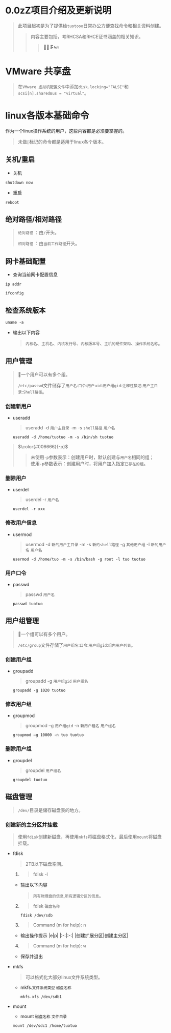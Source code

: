 # 0.0zZ项目介绍及更新说明
> 此项目起初是为了提供给`tuotooo`日常办公方便查找命令和相关资料创建。
>>内容主要包括，考RHCSA和RHCE证书涵盖的相关知识。
>>>:construction::rabbit::clamp::cyclone::fire:

# VMware 共享盘
> 在`VMware 虚拟机配置文件`中添加`disk.locking="FALSE"`和`scsi[n].sharedBus = "virtual"`。
# linux各版本基础命令
作为一个linux操作系统的用户，这些内容都是必须要掌握的。
>未做`🍡`标记的命令都是适用于linux各个版本。
## 关机/重启
- 关机
```
shutdown now
```
- 重启
```
reboot
```
## 绝对路径/相对路径
> `绝对路径` ：由`/`开头。
> 
> `相对路径` ：由`当前工作路径`开头。
## 网卡基础配置
- 查询当前网卡配置信息
```
ip addr
```
```
ifconfig
```
## 检查系统版本
```
uname -a
```
- 输出以下内容
  >`内核名`、`主机名`、`内核发行号`、`内核版本号`、`主机的硬件架构`、`操作系统名称`。
## 用户管理
> :mushroom:一个用户可以有多个组。
>
> `/etc/passwd`文件储存了`用户名`:`口令`:`用户uid`:`用户组gid`:`注释性描述`:`用户主目录`:`Shell路径`。
### 创建新用户

- useradd
  
  > useradd&nbsp;-d&nbsp;`用户主目录`&nbsp;-m&nbsp;-s&nbsp;`shell路径`&nbsp;`用户名`
  ```
  useradd -d /home/tuotuo -m -s /bin/sh tuotuo
  ```
>  $\color{#006666}{-p}$   
>> 未使用`-p`参数表示：创建用户时，默认创建与`用户名`相同的组；<br>
>> 使用`-p`参数表示：创建用户时，将用户加入指定`已存在的组`。
### 删除用户

- userdel

  > userdel&nbsp;-r&nbsp;`用户名`
  ```
  userdel -r xxx
  ```
### 修改用户信息

  - usermod
    
    > usermod&nbsp;-d&nbsp;`新的用户主目录`&nbsp;-m&nbsp;-s&nbsp;`新的shell路径`&nbsp;-g&nbsp;`其他用户组`&nbsp;-l&nbsp;`新的用户名`&nbsp;`用户名`
    ```
    usermod -d /home/tuo -m -s /bin/bash -g root -l tuo tuotuo
    ```
### 用户口令

- passwd

  > passwd `用户名`
  ```
  passwd tuotuo
  ```
## 用户组管理
> :mushroom:一个组可以有多个用户。
>
> `/etc/group`文件存储了`用户组名`:`口令`:`用户组gid`:`组内用户列表`。
### 创建用户组
  - groupadd
 
    > groupadd&nbsp;-g&nbsp;`用户组gid`&nbsp;`用户组名`
    ```
    groupadd -g 1020 tuotuo
    ```
### 修改用户组
- groupmod

  > groupmod&nbsp;–g&nbsp;`用户组gid`&nbsp;-n&nbsp;`新用户租名`&nbsp;`用户组名`
    ```
    groupmod –g 10000 -n tuo tuotuo
    ```
### 删除用户组
- groupdel

  > groupdel&nbsp;`用户组名`
    ```
    groupdel tuotuo
    ```
## 磁盘管理
> `/dev/`目录是储存磁盘表的地方。
### 创建新的主分区并挂载
> 使用`fdisk`创建新磁盘，再使用`mkfs`将磁盘格式化，最后使用`mount`将磁盘挂载。
- fdisk
  > 2TB以下磁盘空间。
  1. > fdisk -l
     
    - 输出以下内容
      
      > `所有物理盘的信息`,`所有逻辑分区的信息`。
  2. > fdisk `磁盘名称`
       ```
       fdisk /dev/sdb
       ```
  3. > Command (m for help): <kbd>n</kbd>
     
    - 输出操作提示
      |e|p|
      |:-:|:-:|
      |创建扩展分区|创建主分区|
  4. > Command (m for help): <kbd>w</kbd>
    - 保存并退出
      
- mkfs
  > 可以格式化大部分linux文件系统类型。
  - mkfs.`文件系统类型` `磁盘名称`
    ```
    mkfs.xfs /dev/sdb1
    ```
- mount
  - mount `磁盘名称` `文件目录`
  ```
  mount /dev/sdc1 /home/tuotuo
  ```

